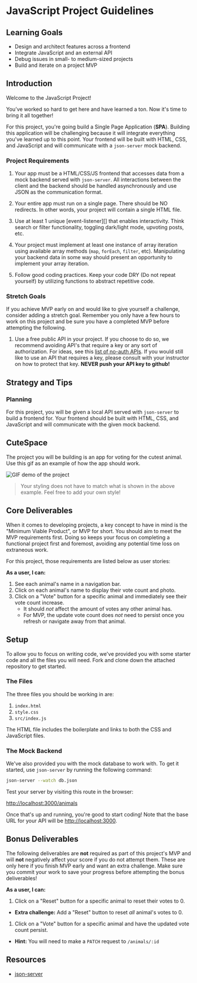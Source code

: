 # JavaScript Project Guidelines

## Learning Goals

- Design and architect features across a frontend
- Integrate JavaScript and an external API
- Debug issues in small- to medium-sized projects
- Build and iterate on a project MVP

## Introduction

Welcome to the JavaScript Project!

You’ve worked so hard to get here and have learned a ton. Now it's time to bring
it all together!

For this project, you're going build a Single Page Application (**SPA**).
Building this application will be challenging because it will integrate
everything you've learned up to this point. Your frontend will be built with
HTML, CSS, and JavaScript and will communicate with a `json-server` mock backend.

### Project Requirements

1. Your app must be a HTML/CSS/JS frontend that accesses data from a mock backend 
   served with `json-server`. All interactions between the client and the backend 
   should be handled asynchronously and use JSON as the communication format. 

2. Your entire app must run on a single page. There should be NO redirects. In
   other words, your project will contain a single HTML file.

3. Use at least 1 unique [event-listener][] that enables interactivity. Think
   search or filter functionality, toggling dark/light mode, upvoting posts,
   etc.

4. Your project must implement at least one instance of array iteration using
   available array methods (`map`, `forEach`, `filter`, etc). Manipulating your
   backend data in some way should present an opportunity to implement your array
   iteration.

5. Follow good coding practices. Keep your code DRY (Do not repeat yourself) by
   utilizing functions to abstract repetitive code.

### Stretch Goals

If you achieve MVP early on and would like to give yourself a challenge, consider 
adding a stretch goal. Remember you only have a few hours to work on this project 
and be sure you have a completed MVP before attempting the following.

1. Use a free public API in your project. If you choose to do so, we recommend avoiding
API's that require a key or any sort of authorization. For ideas, see this [list of no-auth APIs](https://mixedanalytics.com/blog/list-actually-free-open-no-auth-needed-apis/). If you would 
still like to use an API that requires a key, please consult with your instructor on how to 
protect that key. **NEVER push your API key to github!**


## Strategy and Tips

### Planning

For this project, you will be given a local API served with `json-server` to build 
a frontend for. Your frontend should be built with HTML, CSS, and JavaScript and will
communicate with the given mock backend.

## CuteSpace

The project you will be building is an app for voting for the cutest animal. Use this gif as an example of how the app should work. 

![GIF demo of the project](https://curriculum-content.s3.amazonaws.com/aws-mod-1/javascript-project/cutespace-demo.gif)

> Your styling does not have to match what is shown in the above example. Feel free to add your own style! 

## Core Deliverables

When it comes to developing projects, a key concept to have in mind is the "Minimum Viable Product", or MVP for short. You should aim to meet the MVP requirements first. Doing so keeps your focus on completing a functional project first and foremost, avoiding any potential time loss on extraneous work. 

For this project, those requirements are listed below as user stories: 

**As a user, I can:** 

1. See each animal's name in a navigation bar. 
2. Click on each animal's name to display their vote count and photo. 
3. Click on a "Vote" button for a specific animal and immediately see their vote count increase. 
    - It should _not_ affect the amount of votes any other animal has. 
    - For MVP, the update vote count does _not_ need to persist once you refresh or navigate away from that animal.

## Setup 

To allow you to focus on writing code, we've provided you with some starter code and all the files you will need. Fork and clone down the attached repository to get started.

### The Files 

The three files you should be working in are:

1. `index.html` 
2. `style.css` 
3. `src/index.js` 

The HTML file includes the boilerplate and links to both the CSS and JavaScript files. 

### The Mock Backend 

We've also provided you with the mock database to work with. To get it started, use `json-server` by running the following command: 

```sh
json-server --watch db.json
``` 

Test your server by visiting this route in the browser: 

[http://localhost:3000/animals](http://localhost:3000/animals)

Once that's up and running, you're good to start coding! Note that the base URL for your API will be [http://localhost:3000](http://localhost:3000). 

## Bonus Deliverables 

The following deliverables are **not** required as part of this project's MVP and will **not** negatively affect your score if you do not attempt them. These are only here if you finish MVP early and want an extra challenge. Make sure you commit your work to save your progress before attempting the bonus deliverables!

**As a user, I can:** 

1. Click on a "Reset" button for a specific animal to reset their votes to 0. 
  - **Extra challenge:** Add a "Reset" button to reset _all_ animal's votes to 0. 
1. Click on a "Vote" button for a specific animal and have the updated vote count persist.
  - **Hint:** You will need to make a `PATCH` request to `/animals/:id`

## Resources

- [json-server][]

[json-server]: https://www.npmjs.com/package/json-server
[event-listeners]: https://developer.mozilla.org/en-US/docs/Web/Events